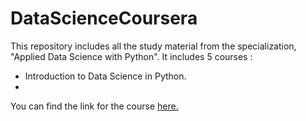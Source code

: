 # DataScienceCoursera
This repository includes all the study material from the specialization, "Applied Data Science with Python". It includes 5 courses : 
- Introduction to Data Science in Python.
- 

You can find the link for the course [here.](https://www.coursera.org/specializations/data-science-python)

